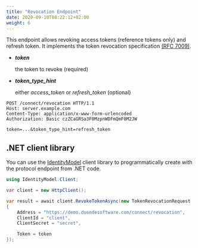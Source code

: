 ```yaml
---
title: "Revocation Endpoint"
date: 2020-09-10T08:22:12+02:00
weight: 6
---
```


This endpoint allows revoking access tokens (reference tokens only) and refresh token. 
It implements the token revocation specification [(RFC 7009)](https://tools.ietf.org/html/rfc7009>).

* ***token***
    
    the token to revoke (required)

* ***token_type_hint***
    
    either *access_token* or *refresh_token* (optional)

```
POST /connect/revocation HTTP/1.1
Host: server.example.com
Content-Type: application/x-www-form-urlencoded
Authorization: Basic czZCaGRSa3F0MzpnWDFmQmF0M2JW

token=...&token_type_hint=refresh_token
```

## .NET client library
You can use the [IdentityModel](https://identitymodel.readthedocs.io) client library to programmatically create with the protocol endpoint from .NET code.

```cs
using IdentityModel.Client;

var client = new HttpClient();

var result = await client.RevokeTokenAsync(new TokenRevocationRequest
{
    Address = "https://demo.duendesoftware.com/connect/revocation",
    ClientId = "client",
    ClientSecret = "secret",

    Token = token
});
```